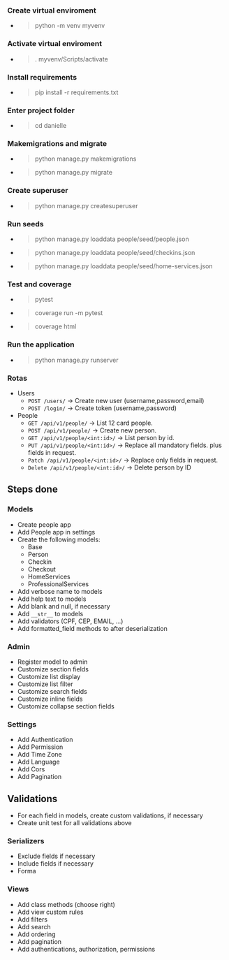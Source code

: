 ### Create virtual enviroment

- > python -m venv myvenv

### Activate virtual enviroment

- > . myvenv/Scripts/activate

### Install requirements

- > pip install -r requirements.txt

### Enter project folder

- > cd danielle

### Makemigrations and migrate

- > python manage.py makemigrations
- > python manage.py migrate

### Create superuser

- > python manage.py createsuperuser

### Run seeds

- > python manage.py loaddata people/seed/people.json
- > python manage.py loaddata people/seed/checkins.json
- > python manage.py loaddata people/seed/home-services.json


### Test and coverage

- > pytest
- > coverage run -m pytest
- > coverage html

### Run the application

- > python manage.py runserver

### Rotas

- Users
    - `POST /users/` -> Create new user (username,password,email)
    - `POST /login/` -> Create token (username,password)
- People
    - `GET /api/v1/people/` -> List 12 card people.
    - `POST /api/v1/people/` -> Create new person.
    - `GET /api/v1/people/<int:id>/` -> List person by id.
    - `PUT /api/v1/people/<int:id>/` -> Replace all mandatory fields. plus fields in request.
    - `Patch /api/v1/people/<int:id>/` -> Replace only fields in request.
    - `Delete /api/v1/people/<int:id>/` -> Delete person by ID


## Steps done

### Models
- Create people app
- Add People app in settings
- Create the following models:
    - Base
    - Person
    - Checkin
    - Checkout
    - HomeServices
    - ProfessionalServices
- Add verbose name to models
- Add help text to models
- Add blank and null, if necessary
- Add `__str__` to models
- Add validators (CPF, CEP, EMAIL, ...)
- Add formatted_field methods to after deserialization

### Admin
- Register model to admin
- Customize section fields
- Customize list display
- Customize list filter
- Customize search fields
- Customize inline fields
- Customize collapse section fields

### Settings
- Add Authentication
- Add Permission
- Add Time Zone
- Add Language
- Add Cors
- Add Pagination

## Validations

- For each field in models, create custom validations, if necessary
- Create unit test for all validations above

### Serializers

- Exclude fields if necessary
- Include fields if necessary
- Forma

### Views

- Add class methods (choose right)
- Add view custom rules
- Add filters
- Add search
- Add ordering
- Add pagination
- Add authentications, authorization, permissions